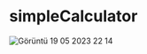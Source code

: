 # simpleCalculator

![Görüntü 19 05 2023 22 14](https://github.com/omerrCk/simpleCalculator/assets/116924749/16fcf4b3-4ba0-4e63-9991-c45726074799)
